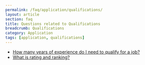 ```yaml
---
permalink: /faq/application/qualifications/
layout: article
section: faq
title: Questions related to Qualifications
breadcrumb: Qualifications
category: Application
tags: [application, qualifications]
---
```


* [How many years of experience do I need to qualify for a job?](experience/)
* [What is rating and ranking?](rating-and-ranking/)
